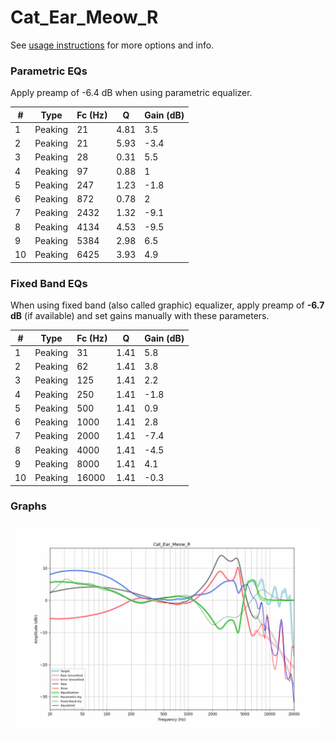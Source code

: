 # Cat_Ear_Meow_R
See [usage instructions](https://github.com/jaakkopasanen/AutoEq#usage) for more options and info.

### Parametric EQs
Apply preamp of -6.4 dB when using parametric equalizer.

|   # | Type    |   Fc (Hz) |    Q |   Gain (dB) |
|-----|---------|-----------|------|-------------|
|   1 | Peaking |        21 | 4.81 |         3.5 |
|   2 | Peaking |        21 | 5.93 |        -3.4 |
|   3 | Peaking |        28 | 0.31 |         5.5 |
|   4 | Peaking |        97 | 0.88 |         1   |
|   5 | Peaking |       247 | 1.23 |        -1.8 |
|   6 | Peaking |       872 | 0.78 |         2   |
|   7 | Peaking |      2432 | 1.32 |        -9.1 |
|   8 | Peaking |      4134 | 4.53 |        -9.5 |
|   9 | Peaking |      5384 | 2.98 |         6.5 |
|  10 | Peaking |      6425 | 3.93 |         4.9 |

### Fixed Band EQs
When using fixed band (also called graphic) equalizer, apply preamp of **-6.7 dB** (if available) and set gains manually with these parameters.

|   # | Type    |   Fc (Hz) |    Q |   Gain (dB) |
|-----|---------|-----------|------|-------------|
|   1 | Peaking |        31 | 1.41 |         5.8 |
|   2 | Peaking |        62 | 1.41 |         3.8 |
|   3 | Peaking |       125 | 1.41 |         2.2 |
|   4 | Peaking |       250 | 1.41 |        -1.8 |
|   5 | Peaking |       500 | 1.41 |         0.9 |
|   6 | Peaking |      1000 | 1.41 |         2.8 |
|   7 | Peaking |      2000 | 1.41 |        -7.4 |
|   8 | Peaking |      4000 | 1.41 |        -4.5 |
|   9 | Peaking |      8000 | 1.41 |         4.1 |
|  10 | Peaking |     16000 | 1.41 |        -0.3 |

### Graphs
![](./Cat_Ear_Meow_R.png)
